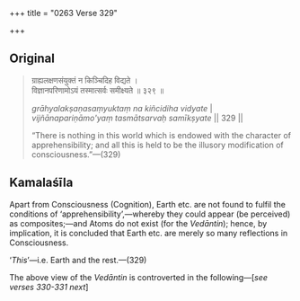 +++
title = "0263 Verse 329"

+++
## Original 
>
> ग्राह्यलक्षणसंयुक्तं न किञ्चिदिह विद्यते ।  
> विज्ञानपरिणामोऽयं तस्मात्सर्वः समीक्ष्यते ॥ ३२९ ॥ 
>
> *grāhyalakṣaṇasaṃyuktaṃ na kiñcidiha vidyate* \|  
> *vijñānapariṇāmo'yaṃ tasmātsarvaḥ samīkṣyate* \|\| 329 \|\| 
>
> “There is nothing in this world which is endowed with the character of apprehensibility; and all this is held to be the illusory modification of consciousness.”—(329)



## Kamalaśīla

Apart from Consciousness (Cognition), Earth etc. are not found to fulfil the conditions of ‘apprehensibility’,—whereby they could appear (be perceived) as composites;—and Atoms do not exist (for the *Vedāntin*); hence, by implication, it is concluded that Earth etc. are merely so many reflections in Consciousness.

‘*This*’—i.e. Earth and the rest.—(329)

The above view of the *Vedāntin* is controverted in the following—[*see verses 330-331 next*]



